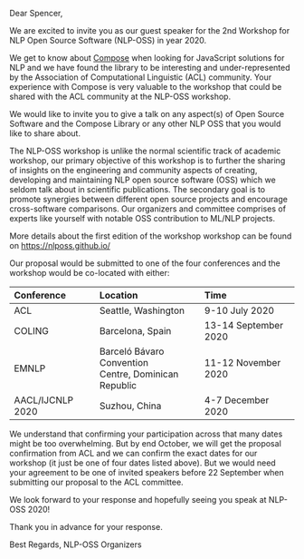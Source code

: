 Dear Spencer,

We are excited to invite you as our guest speaker for the 2nd Workshop for NLP Open Source Software (NLP-OSS) in year 2020.

We get to know about [Compose](https://github.com/spencermountain/compromise) when looking for JavaScript solutions for NLP and we have found the library to be interesting and under-represented by the Association of Computational Linguistic (ACL) community. Your experience with Compose is very valuable to the workshop that could be shared with the ACL community at the NLP-OSS workshop.

We would like to invite you to give a talk on any aspect(s) of Open Source Software and the Compose Library or any other NLP OSS that you would like to share about.

The NLP-OSS workshop is unlike the normal scientific track of academic workshop, our primary objective of this workshop is to further the sharing of insights on the engineering and community aspects of creating, developing and maintaining NLP open source software (OSS) which we seldom talk about in scientific publications. The secondary goal is to promote synergies between different open source projects and encourage cross-software comparisons. Our organizers and committee comprises of experts like yourself with notable OSS contribution to ML/NLP projects.

More details about the first edition of the workshop workshop can be found on https://nlposs.github.io/

Our proposal would be submitted to one of the four conferences and the workshop would be co-located with either:

| Conference	| Location | 	Time |
|:-|:-|:-|
| ACL	| Seattle, Washington | 9-10 July 2020|
| COLING	| Barcelona, Spain | 13-14 September 2020 |
| EMNLP	| Barceló Bávaro Convention <br> Centre, Dominican Republic  | 11-12 November 2020 |
| AACL/IJCNLP 2020 | Suzhou, China | 4-7 December 2020 |

We understand that confirming your participation across that many dates might be too overwhelming. But by end October, we will get the proposal confirmation from ACL and we can confirm the exact dates for our workshop (it just be one of four dates listed above). But we would need your agreement to be one of invited speakers before 22 September when submitting our proposal to the ACL committee.

We look forward to your response and hopefully seeing you speak at NLP-OSS 2020!

Thank you in advance for your response.

Best Regards,
NLP-OSS Organizers



